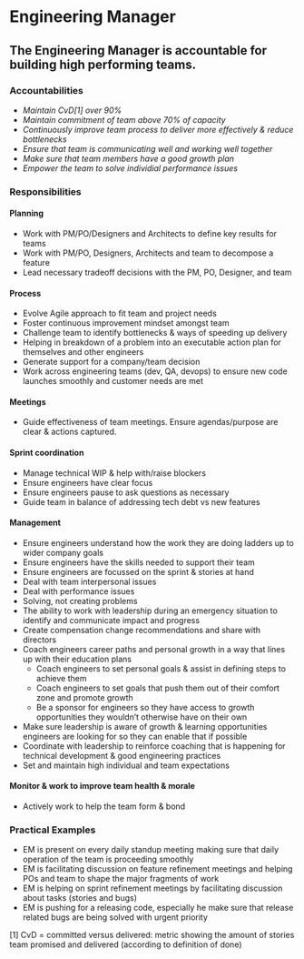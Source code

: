 # Engineering Manager

## The Engineering Manager is accountable for building high performing teams.

### Accountabilities
* *Maintain CvD[1] over 90%*
* *Maintain commitment of team above 70% of capacity*
* *Continuously improve team process to deliver more effectively & reduce bottlenecks*
* *Ensure that team is communicating well and working well together*
* *Make sure that team members have a good growth plan*
* *Empower the team to solve individial performance issues*


### Responsibilities
#### Planning
* Work with PM/PO/Designers and Architects to define key results for teams
* Work with PM/PO, Designers, Architects and team to decompose a feature
* Lead necessary tradeoff decisions with the PM, PO, Designer, and team

#### Process
* Evolve Agile approach to fit team and project needs
* Foster continuous improvement mindset amongst team
* Challenge team to identify bottlenecks & ways of speeding up delivery
* Helping in breakdown of a problem into an executable action plan for themselves and other engineers 
* Generate support for a company/team decision
* Work across engineering teams (dev, QA, devops) to ensure new code launches smoothly and customer needs are met
#### Meetings
* Guide effectiveness of team meetings. Ensure agendas/purpose are clear & actions captured. 

#### Sprint coordination
* Manage technical WIP & help with/raise blockers
* Ensure engineers have clear focus
* Ensure engineers pause to ask questions as necessary
* Guide team in balance of addressing tech debt vs new features


#### Management
* Ensure engineers understand how the work they are doing ladders up to wider company goals
* Ensure engineers have the skills needed to support their team
* Ensure engineers are focussed on the sprint & stories at hand
* Deal with team interpersonal issues
* Deal with performance issues 
* Solving, not creating problems
* The ability to work with leadership during an emergency situation to identify and communicate impact and progress
* Create compensation change recommendations and share with directors
* Coach engineers career paths and personal growth in a way that lines up with their education plans
   * Coach engineers to set personal goals & assist in defining steps to achieve them
   * Coach engineers to set goals that push them out of their comfort zone and promote growth
   * Be a sponsor for engineers so they have access to growth opportunities they wouldn’t otherwise have on their own
* Make sure leadership is aware of growth & learning opportunities engineers are looking for so they can enable that if possible
* Coordinate with leadership to reinforce coaching that is happening for technical development & good engineering practices
* Set and maintain high individual and team expectations

#### Monitor & work to improve team health & morale
* Actively work to help the team form & bond

### Practical Examples
* EM is present on every daily standup meeting making sure that daily operation of the team is proceeding smoothly
* EM is facilitating discussion on feature refinement meetings and helping POs and team to shape the major fragments of work
* EM is helping on sprint refinement meetings by facilitating discussion about tasks (stories and bugs)
* EM is pushing for a releasing code, especially he make sure that release related bugs are being solved with urgent priority

[1] CvD = committed versus delivered: metric showing the amount of stories team promised and delivered (according to definition of done)

